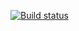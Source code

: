 [![Build status](https://ci.appveyor.com/api/projects/status/av866h370uv3djfv?svg=true)](https://ci.appveyor.com/project/DaryaLukyan0va/2-3-1-home-patterns)